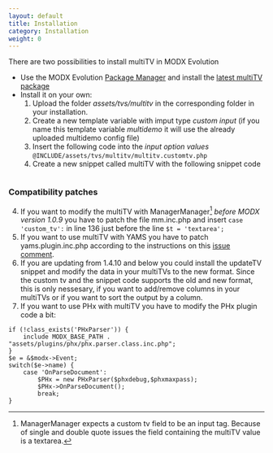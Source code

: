```yaml
---
layout: default
title: Installation
category: Installation
weight: 0
---
```


There are two possibilities to install multiTV in MODX Evolution

- Use the MODX Evolution [Package Manager](https://github.com/Jako/PackageManager) and install the [latest multiTV package](https://github.com/Jako/multiTV/archive/master.zip)
- Install it on your own:
    1. Upload the folder *assets/tvs/multitv* in the corresponding folder in your installation.
    2. Create a new template variable with imput type *custom input* (if you name this template variable *multidemo* it will use the already uploaded multidemo config file)
    3. Insert the following code into the *input option values*
```@INCLUDE/assets/tvs/multitv/multitv.customtv.php```
    4. Create a new snippet called multiTV with the following snippet code
```<?php return include(MODX_BASE_PATH.'assets/tvs/multitv/multitv.snippet.php'); ?>
```

### Compatibility patches

4. If you want to modify the multiTV with ManagerManager[^1] *before MODX version 1.0.9* you have to patch the file mm.inc.php and insert
```case 'custom_tv':``` in line 136 just before the line
```$t = 'textarea';```
5. If you want to use multiTV with YAMS you have to patch yams.plugin.inc.php according to the instructions on this [issue comment](https://github.com/Jako/multiTV/issues/9#issuecomment-6992127).
6. If you are updating from 1.4.10 and below you could install the updateTV snippet and modify the data in your multiTVs to the new format. Since the custom tv and the snippet code supports the old and new format, this is only nessesary, if you want to add/remove columns in your multiTVs or if you want to sort the output by a column.
7. If you want to use PHx with multiTV you have to modify the PHx plugin code a bit:

```
if (!class_exists('PHxParser')) {
    include MODX_BASE_PATH . "assets/plugins/phx/phx.parser.class.inc.php";
}
$e = &$modx->Event;
switch($e->name) {
    case 'OnParseDocument':
        $PHx = new PHxParser($phxdebug,$phxmaxpass);
        $PHx->OnParseDocument();
        break;
}
```

[^1]: ManagerManager expects a custom tv field to be an input tag. Because of single and double quote issues the field containing the multiTV value is a textarea.

